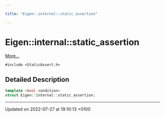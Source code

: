 ```yaml
---

title: "Eigen::internal::static_assertion"

---
```


# Eigen::internal::static_assertion



 [More...](#detailed-description)


`#include <StaticAssert.h>`

## Detailed Description

```cpp
template <bool condition>
struct Eigen::internal::static_assertion;
```

-------------------------------

Updated on 2022-07-27 at 19:10:13 +0100
